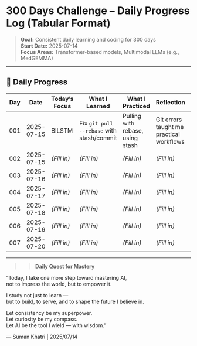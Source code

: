 # 300 Days Challenge – Daily Progress Log (Tabular Format)

>  **Goal:** Consistent daily learning and coding for 300 days  
>  **Start Date:** 2025-07-14  
>  **Focus Areas:** Transformer-based models, Multimodal LLMs (e.g., MedGEMMA)

---

## 🔄 Daily Progress

| Day | Date       | Today’s Focus      | What I Learned                              | What I Practiced                | Reflection                             | Resources Used                       | 📁 Work               |
|-----|------------|--------------------|----------------------------------------------|----------------------------------|-----------------------------------------|---------------------------------------|------------------------|
| 001 | 2025-07-15 | BILSTM | Fix `git pull --rebase` with stash/commit   | Pulling with rebase, using stash | Git errors taught me practical workflows | [YOUTUBE](https://www.youtube.com/watch?v=7oYePBOq4ec&t=116s) | [📁 Folder](day001/)   |
| 002 | 2025-07-15 | *(Fill in)*         | *(Fill in)*                                  | *(Fill in)*                      | *(Fill in)*                             | *(Fill in)*                          | [📁 Folder](day002/)   |
| 003 | 2025-07-16 | *(Fill in)*         | *(Fill in)*                                  | *(Fill in)*                      | *(Fill in)*                             | *(Fill in)*                          | [📁 Folder](day003/)   |
| 004 | 2025-07-17 | *(Fill in)*         | *(Fill in)*                                  | *(Fill in)*                      | *(Fill in)*                             | *(Fill in)*                          | [📁 Folder](day004/)   |
| 005 | 2025-07-18 | *(Fill in)*         | *(Fill in)*                                  | *(Fill in)*                      | *(Fill in)*                             | *(Fill in)*                          | [📁 Folder](day005/)   |
| 006 | 2025-07-19 | *(Fill in)*         | *(Fill in)*                                  | *(Fill in)*                      | *(Fill in)*                             | *(Fill in)*                          | [📁 Folder](day006/)   |
| 007 | 2025-07-20 | *(Fill in)*         | *(Fill in)*                                  | *(Fill in)*                      | *(Fill in)*                             | *(Fill in)*                          | [📁 Folder](day007/)   |

---

> >  **Daily Quest for Mastery**

“Today, I take one more step toward mastering AI,  
not to impress the world, but to empower it.

I study not just to learn —  
but to build, to serve, and to shape the future I believe in.

Let consistency be my superpower.  
Let curiosity be my compass.  
Let AI be the tool I wield — with wisdom.”

— Suman Khatri | 2025/07/14

